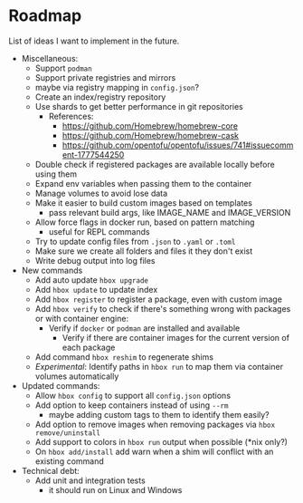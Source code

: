 # Roadmap

List of ideas I want to implement in the future.

- Miscellaneous:
  - Support `podman`
  - Support private registries and mirrors
   - maybe via registry mapping in `config.json`?
  - Create an index/registry repository
   - Use shards to get better performance in git repositories
     - References:
       - https://github.com/Homebrew/homebrew-core
       - https://github.com/Homebrew/homebrew-cask
       - https://github.com/opentofu/opentofu/issues/741#issuecomment-1777544250
   - Double check if registered packages are available locally before using them
   - Expand env variables when passing them to the container
   - Manage volumes to avoid lose data
   - Make it easier to build custom images based on templates
     - pass relevant build args, like IMAGE_NAME and IMAGE_VERSION
   - Allow force flags in docker run, based on pattern matching
     - useful for REPL commands
   - Try to update config files from `.json` to `.yaml` or `.toml`
   - Make sure we create all folders and files it they don't exist
   - Write debug output into log files
- New commands
  - Add auto update `hbox upgrade`
  - Add `hbox update` to update index
  - Add `hbox register` to register a package, even with custom image
  - Add `hbox verify` to check if there's something wrong with packages or with container engine:
    - Verify if `docker` or `podman` are installed and available
      - Verify if there are container images for the current version of each package
  - Add command `hbox reshim` to regenerate shims
  - *Experimental*: Identify paths in `hbox run` to map them via container volumes automatically
- Updated commands:
  - Allow `hbox config` to support all `config.json` options
  - Add option to keep containers instead of using `--rm`
    - maybe adding custom tags to them to identify them easily?
  - Add option to remove images when removing packages via `hbox remove/uninstall`
  - Add support to colors in `hbox run` output when possible (*nix only?)
  - On `hbox add/install` add warn when a shim will conflict with an existing command
- Technical debt:
  - Add unit and integration tests
    - it should run on Linux and Windows 
